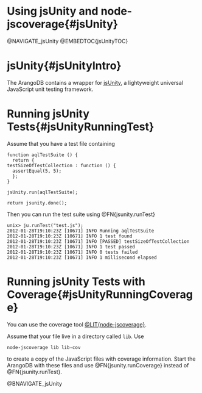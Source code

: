 Using jsUnity and node-jscoverage{#jsUnity}
===========================================

@NAVIGATE_jsUnity
@EMBEDTOC{jsUnityTOC}

jsUnity{#jsUnityIntro}
======================

The ArangoDB contains a wrapper for <a href="http://jsunity.com/">jsUnity</a>, a
lightyweight universal JavaScript unit testing framework.

Running jsUnity Tests{#jsUnityRunningTest}
==========================================

Assume that you have a test file containing

    function aqlTestSuite () {
      return {
	testSizeOfTestCollection : function () {
	  assertEqual(5, 5);
      };
    }

    jsUnity.run(aqlTestSuite);

    return jsunity.done();

Then you can run the test suite using @FN{jsunity.runTest}

    unix> ju.runTest("test.js");
    2012-01-28T19:10:23Z [10671] INFO Running aqlTestSuite
    2012-01-28T19:10:23Z [10671] INFO 1 test found
    2012-01-28T19:10:23Z [10671] INFO [PASSED] testSizeOfTestCollection
    2012-01-28T19:10:23Z [10671] INFO 1 test passed
    2012-01-28T19:10:23Z [10671] INFO 0 tests failed
    2012-01-28T19:10:23Z [10671] INFO 1 millisecond elapsed

Running jsUnity Tests with Coverage{#jsUnityRunningCoverage}
============================================================

You can use the coverage tool <a
href="https://github.com/visionmedia/node-jscoverage">@LIT{node-jscoverage}</a>.

Assume that your file live in a directory called `lib`. Use

    node-jscoverage lib lib-cov

to create a copy of the JavaScript files with coverage information.  Start the
ArangoDB with these files and use @FN{jsunity.runCoverage} instead of
@FN{jsunity.runTest}.

@BNAVIGATE_jsUnity
